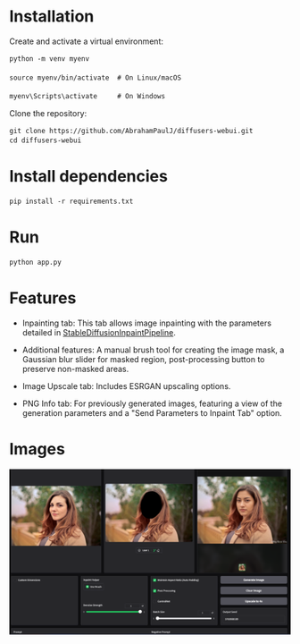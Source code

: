 # Installation

Create and activate a virtual environment:
```markdown
python -m venv myenv

source myenv/bin/activate  # On Linux/macOS

myenv\Scripts\activate     # On Windows
```

Clone the repository:
```markdown
git clone https://github.com/AbrahamPaulJ/diffusers-webui.git
cd diffusers-webui
```

# Install dependencies

```markdown
pip install -r requirements.txt
```

# Run

```bash
python app.py
```

# Features

- Inpainting tab: This tab allows image inpainting with the parameters detailed in 
 [StableDiffusionInpaintPipeline](https://huggingface.co/docs/diffusers/en/api/pipelines/stable_diffusion/inpaint).

- Additional features: A manual brush tool for creating the image mask,  a Gaussian blur slider for masked region,
 post-processing button to preserve non-masked areas.

- Image Upscale tab: Includes ESRGAN upscaling options.

- PNG Info tab: For previously generated images, featuring a view of the generation
 parameters and a "Send Parameters to Inpaint Tab" option.


# Images

![Screenshot](images/readmeimg.png)